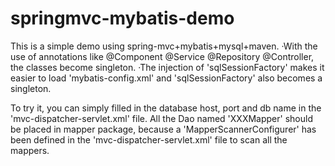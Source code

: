 # springmvc-mybatis-demo
This is a simple demo using spring-mvc+mybatis+mysql+maven.
·With the use of annotations like @Component @Service @Repository @Controller, the classes become singleton.
·The injection of 'sqlSessionFactory' makes it easier to load 'mybatis-config.xml' and 'sqlSessionFactory' also becomes a singleton.

To try it, you can simply filled in the database host, port and db name in the 'mvc-dispatcher-servlet.xml' file.
All the Dao named 'XXXMapper' should be placed in mapper package, because a 'MapperScannerConfigurer' has been defined in the 'mvc-dispatcher-servlet.xml' file to scan all the mappers.

